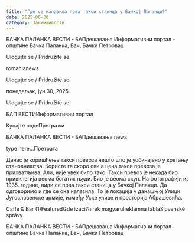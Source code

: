 ```yaml
---
title: "Где се налазила прва такси станица у Бачкој Паланци?"
date: 2025-06-30
category: Занимљивости
---
```


БАЧКА ПАЛАНКА ВЕСТИ - БАПдешавања Информативни портал - општине Бачка Паланка, Бач, Бачки Петровац

Ulogujte se / Pridružite se

romanianews

Ulogujte se / Pridružite se

понедељак, јун 30, 2025

Ulogujte se / Pridružite se

БАП ВЕСТИИнформативни портал

Куцајте овдеПретражи

БАЧКА ПАЛАНКА ВЕСТИ - БАПдешавања news

type here...Претрага

Данас је коришћење такси превоза нешто што је уобичајено у кретању становништва. Користе га скоро сви а цена такси превоза је прихватљива. Али, није увек било тако. Такси превоз је некада био привилегија веома богатих људи. Био је веома скуп.
На фотографији из 1935. године, види се прва такси станица у Бачкој Паланци. Да одговоримо и где се она налазила. То је локација у данашњој Улици Југословенске армије, између Уске улице и просторија Абрашевића.

Caffe & Bar (1)FeaturedGde izaći?hírek magyarulreklamna tablaSlovenské správy

БАЧКА ПАЛАНКА ВЕСТИ - БАПдешавања Информативни портал - општине Бачка Паланка, Бач, Бачки Петровац
